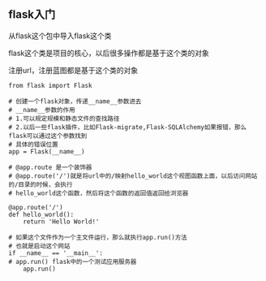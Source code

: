 ## flask入门

从flask这个包中导入flask这个类

flask这个类是项目的核心，以后很多操作都是基于这个类的对象

注册url，注册蓝图都是基于这个类的对象

```
from flask import Flask

# 创建一个flask对象，传递__name__参数进去
# __name__参数的作用
# 1.可以规定规模和静态文件的查找路径
# 2.以后一些flask插件，比如Flask-migrate,Flask-SQLAlchemy如果报错，那么flask可以通过这个参数找到
# 具体的错误位置
app = Flask(__name__)

# @app.route 是一个装饰器
# @app.route('/')就是将url中的/映射hello_world这个视图函数上面，以后访问网站的/目录的时候，会执行
# hello_world这个函数，然后将这个函数的返回值返回给浏览器

@app.route('/')
def hello_world():
    return 'Hello World!'

# 如果这个文件作为一个主文件运行，那么就执行app.run()方法
# 也就是启动这个网站
if __name__ == '__main__':
# app.run() flask中的一个测试应用服务器
    app.run()
```



